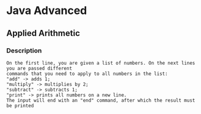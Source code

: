 # Java Advanced

## Applied Arithmetic

### Description
    On the first line, you are given a list of numbers. On the next lines you are passed different 
    commands that you need to apply to all numbers in the list: 
    "add" -> adds 1; 
    "multiply" -> multiplies by 2;
    "subtract" -> subtracts 1;
    "print" -> prints all numbers on a new line. 
    The input will end with an "end" command, after which the result must be printed